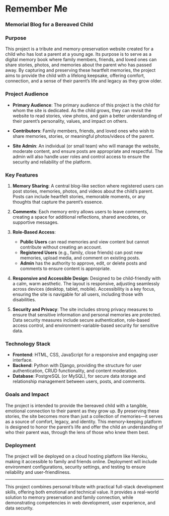 # Remember Me

### **Memorial Blog for a Bereaved Child**

### Purpose

This project is a tribute and memory-preservation website created for a child who has lost a parent at a young age. Its purpose is to serve as a digital memory book where family members, friends, and loved ones can share stories, photos, and memories about the parent who has passed away. By capturing and preserving these heartfelt memories, the project aims to provide the child with a lifelong keepsake, offering comfort, connection, and a sense of their parent’s life and legacy as they grow older.

### Project Audience

- **Primary Audience**: The primary audience of this project is the child for whom the site is dedicated. As the child grows, they can revisit the website to read stories, view photos, and gain a better understanding of their parent’s personality, values, and impact on others.
  
- **Contributors**: Family members, friends, and loved ones who wish to share memories, stories, or meaningful photos/videos of the parent.

- **Site Admin**: An individual (or small team) who will manage the website, moderate content, and ensure posts are appropriate and respectful. The admin will also handle user roles and control access to ensure the security and reliability of the platform.

### Key Features

1. **Memory Sharing**: A central blog-like section where registered users can post stories, memories, photos, and videos about the child’s parent. Posts can include heartfelt stories, memorable moments, or any thoughts that capture the parent’s essence.
   
2. **Comments**: Each memory entry allows users to leave comments, creating a space for additional reflections, shared anecdotes, or supportive messages.

3. **Role-Based Access**: 
   - **Public Users** can read memories and view content but cannot contribute without creating an account.
   - **Registered Users** (e.g., family, close friends) can post new memories, upload media, and comment on existing posts.
   - **Admin** has the authority to approve, edit, or delete posts and comments to ensure content is appropriate.

4. **Responsive and Accessible Design**: Designed to be child-friendly with a calm, warm aesthetic. The layout is responsive, adjusting seamlessly across devices (desktop, tablet, mobile). Accessibility is a key focus, ensuring the site is navigable for all users, including those with disabilities.

5. **Security and Privacy**: The site includes strong privacy measures to ensure that sensitive information and personal memories are protected. Data security measures include secure authentication, role-based access control, and environment-variable-based security for sensitive data.

### Technology Stack

- **Frontend**: HTML, CSS, JavaScript for a responsive and engaging user interface.
- **Backend**: Python with Django, providing the structure for user authentication, CRUD functionality, and content moderation.
- **Database**: PostgreSQL (or MySQL), for secure data storage and relationship management between users, posts, and comments.

### Goals and Impact

The project is intended to provide the bereaved child with a tangible, emotional connection to their parent as they grow up. By preserving these stories, the site becomes more than just a collection of memories—it serves as a source of comfort, legacy, and identity. This memory-keeping platform is designed to honor the parent’s life and offer the child an understanding of who their parent was, through the lens of those who knew them best.

### Deployment

The project will be deployed on a cloud hosting platform like Heroku, making it accessible to family and friends online. Deployment will include environment configurations, security settings, and testing to ensure reliability and user-friendliness.

---

This project combines personal tribute with practical full-stack development skills, offering both emotional and technical value. It provides a real-world solution to memory preservation and family connection, while demonstrating competencies in web development, user experience, and data security.
